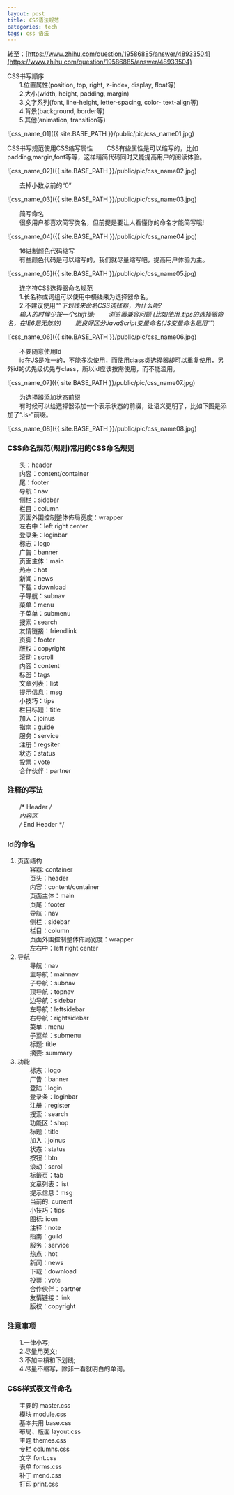 ```yaml
---
layout: post
title: CSS语法规范
categories: tech
tags: css 语法
---
```



转至：[https://www.zhihu.com/question/19586885/answer/48933504](https://www.zhihu.com/question/19586885/answer/48933504)


CSS书写顺序  
　　1.位置属性(position, top, right, z-index, display, float等)  
　　2.大小(width, height, padding, margin)  
　　3.文字系列(font, line-height, letter-spacing, color- text-align等)  
　　4.背景(background, border等)  
　　5.其他(animation, transition等)  

![css_name_01]({{ site.BASE_PATH }}/public/pic/css_name01.jpg)


CSS书写规范使用CSS缩写属性
　　CSS有些属性是可以缩写的，比如padding,margin,font等等，这样精简代码同时又能提高用户的阅读体验。

![css_name_02]({{ site.BASE_PATH }}/public/pic/css_name02.jpg)

　　去掉小数点前的“0”

![css_name_03]({{ site.BASE_PATH }}/public/pic/css_name03.jpg)

　　简写命名  
　　很多用户都喜欢简写类名，但前提是要让人看懂你的命名才能简写哦!

![css_name_04]({{ site.BASE_PATH }}/public/pic/css_name04.jpg)


　　16进制颜色代码缩写  
　　有些颜色代码是可以缩写的，我们就尽量缩写吧，提高用户体验为主。

![css_name_05]({{ site.BASE_PATH }}/public/pic/css_name05.jpg)

　　连字符CSS选择器命名规范  
　　1.长名称或词组可以使用中横线来为选择器命名。  
　　2.不建议使用“_”下划线来命名CSS选择器，为什么呢?  
　　输入的时候少按一个shift键;
　　浏览器兼容问题 (比如使用_tips的选择器命名，在IE6是无效的)
　　能良好区分JavaScript变量命名(JS变量命名是用“_”)

![css_name_06]({{ site.BASE_PATH }}/public/pic/css_name06.jpg)

　　不要随意使用Id  
　　id在JS是唯一的，不能多次使用，而使用class类选择器却可以重复使用，另外id的优先级优先与class，所以id应该按需使用，而不能滥用。　

![css_name_07]({{ site.BASE_PATH }}/public/pic/css_name07.jpg)

　　为选择器添加状态前缀  
　　有时候可以给选择器添加一个表示状态的前缀，让语义更明了，比如下图是添加了“.is-”前缀。

![css_name_08]({{ site.BASE_PATH }}/public/pic/css_name08.jpg)

### CSS命名规范(规则)常用的CSS命名规则  
　　头：header  
　　内容：content/container  
　　尾：footer  
　　导航：nav  
　　侧栏：sidebar  
　　栏目：column  
　　页面外围控制整体佈局宽度：wrapper  
　　左右中：left right center  
　　登录条：loginbar  
　　标志：logo  
　　广告：banner  
　　页面主体：main  
　　热点：hot  
　　新闻：news  
　　下载：download  
　　子导航：subnav  
　　菜单：menu  
　　子菜单：submenu  
　　搜索：search  
　　友情链接：friendlink  
　　页脚：footer  
　　版权：copyright  
　　滚动：scroll  
　　内容：content  
　　标签：tags  
　　文章列表：list  
　　提示信息：msg  
　　小技巧：tips  
　　栏目标题：title  
　　加入：joinus  
　　指南：guide  
　　服务：service  
　　注册：regsiter  
　　状态：status  
　　投票：vote  
　　合作伙伴：partner  

### 注释的写法
　　/* Header */  
　　内容区  
　　/* End Header */

### Id的命名
1. 页面结构  
　　容器: container  
　　页头：header  
　　内容：content/container  
　　页面主体：main  
　　页尾：footer  
　　导航：nav  
　　侧栏：sidebar  
　　栏目：column  
　　页面外围控制整体佈局宽度：wrapper  
　　左右中：left right center  
2. 导航  
　　导航：nav  
　　主导航：mainnav  
　　子导航：subnav  
　　顶导航：topnav  
　　边导航：sidebar  
　　左导航：leftsidebar  
　　右导航：rightsidebar  
　　菜单：menu  
　　子菜单：submenu  
　　标题: title  
　　摘要: summary  
3. 功能  
　　标志：logo  
　　广告：banner  
　　登陆：login  
　　登录条：loginbar  
　　注册：register  
　　搜索：search  
　　功能区：shop  
　　标题：title  
　　加入：joinus  
　　状态：status  
　　按钮：btn  
　　滚动：scroll  
　　标籤页：tab  
　　文章列表：list  
　　提示信息：msg  
　　当前的: current  
　　小技巧：tips  
　　图标: icon  
　　注释：note  
　　指南：guild  
　　服务：service  
　　热点：hot  
　　新闻：news  
　　下载：download  
　　投票：vote  
　　合作伙伴：partner  
　　友情链接：link  
　　版权：copyright  

### 注意事项
　　1.一律小写;  
　　2.尽量用英文;  
　　3.不加中槓和下划线;  
　　4.尽量不缩写，除非一看就明白的单词。  

### CSS样式表文件命名  
　　主要的 master.css  
　　模块 module.css  
　　基本共用 base.css  
　　布局、版面 layout.css  
　　主题 themes.css  
　　专栏 columns.css  
　　文字 font.css  
　　表单 forms.css  
　　补丁 mend.css  
　　打印 print.css